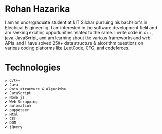 # Rohan Hazarika

I am an undergraduate student at NIT Silchar pursuing his bachelor's in Electrical Engineering. I am interested in the software development field and am seeking exciting opportunities related to the same. I write code in c++, java, JavaScript, and am learning about the various frameworks and web APIs, and I have solved 250+ data structure & algorithm questions on various coding platforms like LeetCode, GFG, and codeforces.

# Technologies

    ✔️ C/C++
    ✔️ Java
    ✔️ Data structure & algorithm
    ✔️ JavaScript
    ✔️ Node js
    ✔️ Web Scrapping
    ✔️ automation
    ✔️ puppeteer
    ✔️ Html
    ✔️ CSS
    ✔️ DOM
    ✔️ jQuery
